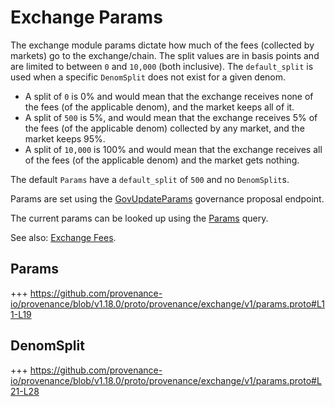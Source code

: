 # Exchange Params

The exchange module params dictate how much of the fees (collected by markets) go to the exchange/chain.
The split values are in basis points and are limited to between `0` and `10,000` (both inclusive).
The `default_split` is used when a specific `DenomSplit` does not exist for a given denom.

* A split of `0` is 0% and would mean that the exchange receives none of the fees (of the applicable denom), and the market keeps all of it.
* A split of `500` is 5%, and would mean that the exchange receives 5% of the fees (of the applicable denom) collected by any market, and the market keeps 95%.
* A split of `10,000` is 100% and would mean that the exchange receives all of the fees (of the applicable denom) and the market gets nothing.

The default `Params` have a `default_split` of `500` and no `DenomSplit`s.

Params are set using the [GovUpdateParams](03_messages.md#govupdateparams) governance proposal endpoint.

The current params can be looked up using the [Params](05_queries.md#params) query.

See also: [Exchange Fees](01_concepts.md#exchange-fees).

## Params

+++ https://github.com/provenance-io/provenance/blob/v1.18.0/proto/provenance/exchange/v1/params.proto#L11-L19

## DenomSplit

+++ https://github.com/provenance-io/provenance/blob/v1.18.0/proto/provenance/exchange/v1/params.proto#L21-L28
